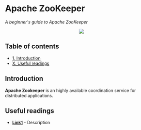 # Apache ZooKeeper
*A beginner's guide to Apache ZooKeeper*

<p align="middle">
<img src="http://link.png" />
</p>

## Table of contents

- [1. Introduction](#introduction)
- [X. Useful readings](#useful-readings)

## Introduction

**Apache Zookeeper** is an highly available coordination service for distributed applications.

## Useful readings

- [**Link1**](https:link1.com) - Description
